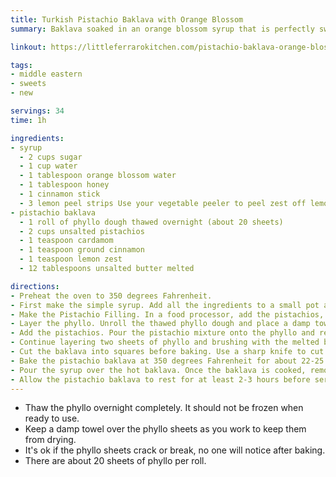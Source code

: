 ```yaml
---
title: Turkish Pistachio Baklava with Orange Blossom
summary: Baklava soaked in an orange blossom syrup that is perfectly sweet and slightly floral

linkout: https://littleferrarokitchen.com/pistachio-baklava-orange-blossom-simple-syrup/

tags:
- middle eastern
- sweets
- new

servings: 34
time: 1h

ingredients:
- syrup
  - 2 cups sugar
  - 1 cup water
  - 1 tablespoon orange blossom water
  - 1 tablespoon honey
  - 1 cinnamon stick
  - 3 lemon peel strips Use your vegetable peeler to peel zest off lemon
- pistachio baklava
  - 1 roll of phyllo dough thawed overnight (about 20 sheets)
  - 2 cups unsalted pistachios
  - 1 teaspoon cardamom
  - 1 teaspoon ground cinnamon
  - 1 teaspoon lemon zest
  - 12 tablespoons unsalted butter melted

directions:
- Preheat the oven to 350 degrees Fahrenheit.
- First make the simple syrup. Add all the ingredients to a small pot and bring to a gentle simmer until all the sugar is dissolved and it thickens slightly, for about 5-8 minutes. When done, set aside to cool.
- Make the Pistachio Filling. In a food processor, add the pistachios, cardamom, cinnamon and lemon zest. Pule until the pistachios are finely ground but not too powdery. Set aside.
- Layer the phyllo. Unroll the thawed phyllo dough and place a damp towel on top as you work with it. Brush a 9 x 13 baking pan with melted butter on all sides and layer two sheets of phyllo, then brush with butter and continue until half of the sheets are used.
- Add the pistachios. Pour the pistachio mixture onto the phyllo and reserve a few tablespoons to garnish the top of the finished baklava. Spread out the pistachios in an even layer.
- Continue layering two sheets of phyllo and brushing with the melted butter until all of the phyllo dough is used up. Once layered, brush the top with melted butter.
- Cut the baklava into squares before baking. Use a sharp knife to cut the baklava into 24-26 squares.
- Bake the pistachio baklava at 350 degrees Fahrenheit for about 22-25 minutes, until the top is golden brown and crisp.
- Pour the syrup over the hot baklava. Once the baklava is cooked, remove it from oven and pour the orange blossom simple syrup all over the top, while the baklava is still hot.
- Allow the pistachio baklava to rest for at least 2-3 hours before serving so the baklava can soak up all of the syrup. Garnish the squares with the remaining ground pistachios.
---
```


* Thaw the phyllo overnight completely. It should not be frozen when ready to use. 
* Keep a damp towel over the phyllo sheets as you work to keep them from drying. 
* It's ok if the phyllo sheets crack or break, no one will notice after baking. 
* There are about 20 sheets of phyllo per roll.
